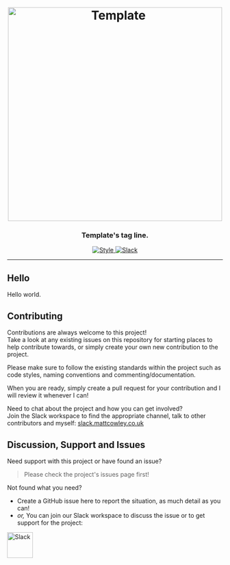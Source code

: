 <!-- Source: https://github.com/MattIPv4/template/blob/master/README.md -->

<!-- Title -->
<h1 align="center" id="Template">
    <!-- Text only -->
    <!-- Template -->
    <!-- or, Image logo -->
    <img src="https://via.placeholder.com/500x60.png?text=Template" alt="Template" width="500"/>
</h1>

<!-- Tag line -->
<h3 align="center">Template's tag line.</h3>

<!-- Badges -->
<p align="center">
    <a href="https://shields.io/" target="_blank">
        <img src="https://img.shields.io/badge/style-flat--square-green.svg?style=flat-square" alt="Style">
    </a>
    <a href="http://slack.mattcowley.co.uk/" target="_blank">
        <img src="https://img.shields.io/badge/slack-MattIPv4-blue.svg?style=flat-square" alt="Slack">
    </a>
</p>

----

<!-- Content -->
## Hello

Hello world.

<!-- Contributing -->
## Contributing

Contributions are always welcome to this project!\
Take a look at any existing issues on this repository for starting places to help contribute towards, or simply create your own new contribution to the project.

Please make sure to follow the existing standards within the project such as code styles, naming conventions and commenting/documentation.

When you are ready, simply create a pull request for your contribution and I will review it whenever I can!

Need to chat about the project and how you can get involved?\
Join the Slack workspace to find the appropriate channel, talk to other contributors and myself: [slack.mattcowley.co.uk](http://slack.mattcowley.co.uk)

<!-- Discussion & Support -->
## Discussion, Support and Issues

Need support with this project or have found an issue?
> Please check the project's issues page first!

Not found what you need?
* Create a GitHub issue here to report the situation, as much detail as you can!
* _or,_ You can join our Slack workspace to discuss the issue or to get support for the project:
<a href="http://slack.mattcowley.co.uk/" target="_blank">
    <img src="https://img.shields.io/badge/slack-MattIPv4-blue.svg?logo=slack&logoWidth=30&logoColor=blue&style=popout-square" alt="Slack" height="60">
</a>
